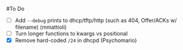 #To Do

- [ ] Add ```--debug``` prints to dhcp/tftp/http (such as 404, Offer/ACKs w/ filename) (mmattioli)
- [ ] Turn longer functions to kwargs vs positional
- [X] Remove hard-coded ```/24``` in dhcpd (Psychomario)

